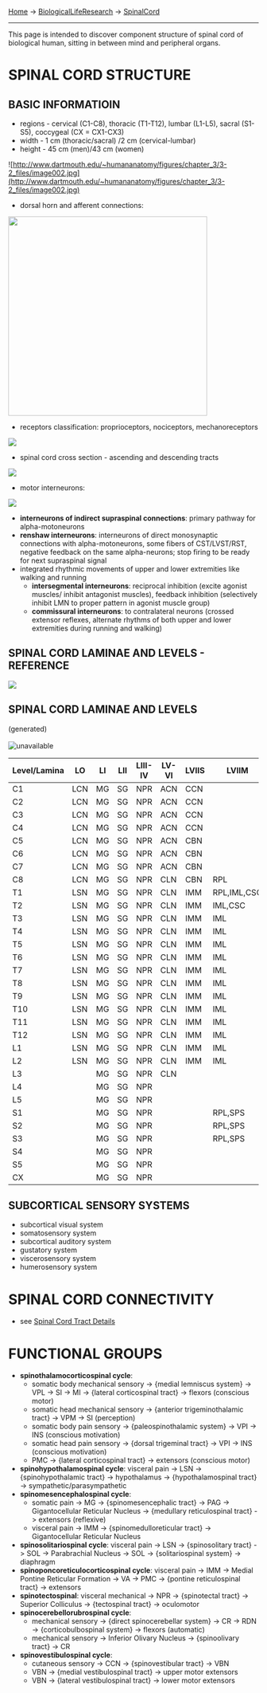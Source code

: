 [Home](Home.md) -> [BiologicalLifeResearch](BiologicalLifeResearch.md) -> [SpinalCord](SpinalCord.md)

---


This page is intended to discover component structure of spinal cord of biological human, sitting in between mind and peripheral organs.



# SPINAL CORD STRUCTURE #

## BASIC INFORMATIOIN ##

  * regions - cervical (C1-C8), thoracic (T1-T12), lumbar (L1-L5), sacral (S1-S5), coccygeal (CX = CX1-CX3)
  * width - 1 cm (thoracic/sacral) /2 cm (cervical-lumbar)
  * height - 45 cm (men)/43 cm (women)

![http://www.dartmouth.edu/~humananatomy/figures/chapter_3/3-2_files/image002.jpg](http://www.dartmouth.edu/~humananatomy/figures/chapter_3/3-2_files/image002.jpg)

  * dorsal horn and afferent connections:

<img src='http://www.intechopen.com/source/html/43833/media/image2.jpeg' height='400'>

<ul><li>receptors classification: proprioceptors, nociceptors, mechanoreceptors</li></ul>

<img src='http://www.nature.com/nrn/journal/v4/n4/images/nrn1073-f1.jpg' />

<ul><li>spinal cord cross section - ascending and descending tracts</li></ul>

<img src='http://upload.wikimedia.org/wikipedia/commons/thumb/b/b2/Spinal_cord_tracts_-_English.svg/800px-Spinal_cord_tracts_-_English.svg.png' />

<ul><li>motor interneurons:</li></ul>

<img src='http://www.ib.cnea.gov.ar/~redneu/2013/BOOKS/Principles%20of%20Neural%20Science%20-%20Kandel/gateway.ut.ovid.com/fulltextservice/ct%7B06b9ee1beed594190674f1983457a7dd32af6a0d5a4c9892~43/da6c36ff5.gif.png' />

<ul><li><b>interneurons of indirect supraspinal connections</b>: primary pathway for alpha-motoneurons<br>
</li><li><b>renshaw interneurons</b>: interneurons of direct monosynaptic connections with alpha-motoneurons, some fibers of CST/LVST/RST, negative feedback on the same alpha-neurons; stop firing to be ready for next supraspinal signal<br>
</li><li>integrated rhythmic movements of upper and lower extremities like walking and running<br>
<ul><li><b>intersegmental interneurons</b>: reciprocal inhibition (excite agonist muscles/ inhibit antagonist muscles), feedback inhibition (selectively inhibit LMN to proper pattern in agonist muscle group)<br>
</li><li><b>commissural interneurons</b>: to contralateral neurons (crossed extensor reflexes, alternate rhythms of both upper and lower extremities during running and walking)</li></ul></li></ul>

<h2>SPINAL CORD LAMINAE AND LEVELS - REFERENCE</h2>

<img src='http://www.cixip.com/Public/kindeditor/attached/image/20121026/20121026103953_22628.jpg' />

<h2>SPINAL CORD LAMINAE AND LEVELS</h2>
(generated)<br>
<br>
<img src='http://thebrain.mcgill.ca/flash/a/a_03/a_03_cl/a_03_cl_dou/a_03_cl_dou_1d.jpg' alt='unavailable'>

<table><thead><th> <b>Level/Lamina</b> </th><th> <b>LO</b> </th><th> <b>LI</b> </th><th> <b>LII</b> </th><th> <b>LIII-IV</b> </th><th> <b>LV-VI</b> </th><th> <b>LVIIS</b> </th><th> <b>LVIIM</b> </th><th> <b>LVIII</b> </th><th> <b>LIX</b> </th><th> <b>LX</b> </th></thead><tbody>
<tr><td> C1                  </td><td> LCN       </td><td> MG        </td><td> SG         </td><td> NPR            </td><td> ACN          </td><td> CCN          </td><td>              </td><td> VMN          </td><td> SAN        </td><td>           </td></tr>
<tr><td> C2                  </td><td> LCN       </td><td> MG        </td><td> SG         </td><td> NPR            </td><td> ACN          </td><td> CCN          </td><td>              </td><td> VMN          </td><td> SAN        </td><td>           </td></tr>
<tr><td> C3                  </td><td> LCN       </td><td> MG        </td><td> SG         </td><td> NPR            </td><td> ACN          </td><td> CCN          </td><td>              </td><td> VMN          </td><td> SAN,PHN    </td><td>           </td></tr>
<tr><td> C4                  </td><td> LCN       </td><td> MG        </td><td> SG         </td><td> NPR            </td><td> ACN          </td><td> CCN          </td><td>              </td><td> VMN          </td><td> SAN,PHN,PLN,VLN </td><td>           </td></tr>
<tr><td> C5                  </td><td> LCN       </td><td> MG        </td><td> SG         </td><td> NPR            </td><td> ACN          </td><td> CBN          </td><td>              </td><td> VMN          </td><td> SAN,PHN,PLN,VLN </td><td>           </td></tr>
<tr><td> C6                  </td><td> LCN       </td><td> MG        </td><td> SG         </td><td> NPR            </td><td> ACN          </td><td> CBN          </td><td>              </td><td> VMN          </td><td> SAN,PLN,VLN </td><td>           </td></tr>
<tr><td> C7                  </td><td> LCN       </td><td> MG        </td><td> SG         </td><td> NPR            </td><td> ACN          </td><td> CBN          </td><td>              </td><td> VMN          </td><td> PLN,VLN    </td><td>           </td></tr>
<tr><td> C8                  </td><td> LCN       </td><td> MG        </td><td> SG         </td><td> NPR            </td><td> CLN          </td><td> CBN          </td><td> RPL          </td><td> VMN          </td><td> PLN,VLN    </td><td>           </td></tr>
<tr><td> T1                  </td><td> LSN       </td><td> MG        </td><td> SG         </td><td> NPR            </td><td> CLN          </td><td> IMM          </td><td> RPL,IML,CSC  </td><td> VMN          </td><td> PMN        </td><td>           </td></tr>
<tr><td> T2                  </td><td> LSN       </td><td> MG        </td><td> SG         </td><td> NPR            </td><td> CLN          </td><td> IMM          </td><td> IML,CSC      </td><td> VMN          </td><td> PMN        </td><td>           </td></tr>
<tr><td> T3                  </td><td> LSN       </td><td> MG        </td><td> SG         </td><td> NPR            </td><td> CLN          </td><td> IMM          </td><td> IML          </td><td> VMN          </td><td> PMN        </td><td>           </td></tr>
<tr><td> T4                  </td><td> LSN       </td><td> MG        </td><td> SG         </td><td> NPR            </td><td> CLN          </td><td> IMM          </td><td> IML          </td><td> VMN          </td><td> PMN        </td><td>           </td></tr>
<tr><td> T5                  </td><td> LSN       </td><td> MG        </td><td> SG         </td><td> NPR            </td><td> CLN          </td><td> IMM          </td><td> IML          </td><td> VMN          </td><td> PMN        </td><td>           </td></tr>
<tr><td> T6                  </td><td> LSN       </td><td> MG        </td><td> SG         </td><td> NPR            </td><td> CLN          </td><td> IMM          </td><td> IML          </td><td> VMN          </td><td> PMN        </td><td>           </td></tr>
<tr><td> T7                  </td><td> LSN       </td><td> MG        </td><td> SG         </td><td> NPR            </td><td> CLN          </td><td> IMM          </td><td> IML          </td><td> VMN          </td><td> PMN        </td><td>           </td></tr>
<tr><td> T8                  </td><td> LSN       </td><td> MG        </td><td> SG         </td><td> NPR            </td><td> CLN          </td><td> IMM          </td><td> IML          </td><td> VMN          </td><td> PMN        </td><td>           </td></tr>
<tr><td> T9                  </td><td> LSN       </td><td> MG        </td><td> SG         </td><td> NPR            </td><td> CLN          </td><td> IMM          </td><td> IML          </td><td> VMN          </td><td> PMN        </td><td>           </td></tr>
<tr><td> T10                 </td><td> LSN       </td><td> MG        </td><td> SG         </td><td> NPR            </td><td> CLN          </td><td> IMM          </td><td> IML          </td><td> VMN          </td><td> PMN        </td><td>           </td></tr>
<tr><td> T11                 </td><td> LSN       </td><td> MG        </td><td> SG         </td><td> NPR            </td><td> CLN          </td><td> IMM          </td><td> IML          </td><td> VMN          </td><td> PMN        </td><td>           </td></tr>
<tr><td> T12                 </td><td> LSN       </td><td> MG        </td><td> SG         </td><td> NPR            </td><td> CLN          </td><td> IMM          </td><td> IML          </td><td> VMN          </td><td> PMN        </td><td>           </td></tr>
<tr><td> L1                  </td><td> LSN       </td><td> MG        </td><td> SG         </td><td> NPR            </td><td> CLN          </td><td> IMM          </td><td> IML          </td><td> VMN          </td><td> PMN        </td><td> DCN       </td></tr>
<tr><td> L2                  </td><td> LSN       </td><td> MG        </td><td> SG         </td><td> NPR            </td><td> CLN          </td><td> IMM          </td><td> IML          </td><td> VMN          </td><td> PMN,PLN,VLN </td><td> DCN       </td></tr>
<tr><td> L3                  </td><td>           </td><td> MG        </td><td> SG         </td><td> NPR            </td><td> CLN          </td><td>              </td><td>              </td><td> VMN          </td><td> PLN,VLN    </td><td>           </td></tr>
<tr><td> L4                  </td><td>           </td><td> MG        </td><td> SG         </td><td> NPR            </td><td>              </td><td>              </td><td>              </td><td> VMN          </td><td> PLN,VLN    </td><td>           </td></tr>
<tr><td> L5                  </td><td>           </td><td> MG        </td><td> SG         </td><td> NPR            </td><td>              </td><td>              </td><td>              </td><td> VMN          </td><td> PLN,VLN    </td><td>           </td></tr>
<tr><td> S1                  </td><td>           </td><td> MG        </td><td> SG         </td><td> NPR            </td><td>              </td><td>              </td><td> RPL,SPS      </td><td> VMN          </td><td> PLN,VLN,ONN </td><td> DCN       </td></tr>
<tr><td> S2                  </td><td>           </td><td> MG        </td><td> SG         </td><td> NPR            </td><td>              </td><td>              </td><td> RPL,SPS      </td><td> VMN          </td><td> ONN        </td><td> DCN       </td></tr>
<tr><td> S3                  </td><td>           </td><td> MG        </td><td> SG         </td><td> NPR            </td><td>              </td><td>              </td><td> RPL,SPS      </td><td> VMN          </td><td> ONN        </td><td> DCN       </td></tr>
<tr><td> S4                  </td><td>           </td><td> MG        </td><td> SG         </td><td> NPR            </td><td>              </td><td>              </td><td>              </td><td> VMN          </td><td>            </td><td> DCN       </td></tr>
<tr><td> S5                  </td><td>           </td><td> MG        </td><td> SG         </td><td> NPR            </td><td>              </td><td>              </td><td>              </td><td> VMN          </td><td>            </td><td>           </td></tr>
<tr><td> CX                  </td><td>           </td><td> MG        </td><td> SG         </td><td> NPR            </td><td>              </td><td>              </td><td>              </td><td> VMN          </td><td>            </td><td>           </td></tr></tbody></table>

<h2>SUBCORTICAL SENSORY SYSTEMS</h2>

<ul><li>subcortical visual system<br>
</li><li>somatosensory system<br>
</li><li>subcortical auditory system<br>
</li><li>gustatory system<br>
</li><li>viscerosensory system<br>
</li><li>humerosensory system</li></ul>

<h1>SPINAL CORD CONNECTIVITY</h1>

<ul><li>see <a href='SpinalCordTracts.md'>Spinal Cord Tract Details</a></li></ul>

<h1>FUNCTIONAL GROUPS</h1>

<ul><li><b>spinothalamocorticospinal cycle</b>:<br>
<ul><li>somatic body mechanical sensory -> {medial lemniscus system} -> VPL -> SI -> MI -> {lateral corticospinal tract} -> flexors (conscious motor)<br>
</li><li>somatic head mechanical sensory -> {anterior trigeminothalamic tract} -> VPM -> SI (perception)<br>
</li><li>somatic body pain sensory -> {paleospinothalamic system} -> VPI -> INS (conscious motivation)<br>
</li><li>somatic head pain sensory -> {dorsal trigeminal tract} -> VPI -> INS (conscious motivation)<br>
</li><li>PMC -> {lateral corticospinal tract} -> extensors (conscious motor)<br>
</li></ul></li><li><b>spinohypothalamospinal cycle</b>: visceral pain -> LSN -> {spinohypothalamic tract} -> hypothalamus -> {hypothalamospinal tract} -> sympathetic/parasympathetic<br>
</li><li><b>spinomesencephalospinal cycle</b>:<br>
<ul><li>somatic pain -> MG -> {spinomesencephalic tract} -> PAG -> Gigantocellular Reticular Nucleus -> {medullary reticulospinal tract} -> extensors (reflexive)<br>
</li><li>visceral pain -> IMM -> {spinomedulloreticular tract} -> Gigantocellular Reticular Nucleus<br>
</li></ul></li><li><b>spinosolitariospinal cycle</b>: visceral pain -> LSN -> {spinosolitary tract} -> SOL -> Parabrachial Nucleus -> SOL -> {solitariospinal system} -> diaphragm<br>
</li><li><b>spinoponcoreticulocorticospinal cycle</b>: visceral pain -> IMM -> Medial Pontine Reticular Formation -> VA -> PMC -> {pontine reticulospinal tract} -> extensors<br>
</li><li><b>spinotectospinal</b>: visceral mechanical -> NPR -> {spinotectal tract} -> Superior Colliculus -> {tectospinal tract} -> oculomotor<br>
</li><li><b>spinocerebellorubrospinal cycle</b>:<br>
<ul><li>mechanical sensory -> {direct spinocerebellar system} -> CR -> RDN -> {corticobulbospinal system} -> flexors (automatic)<br>
</li><li>mechanical sensory -> Inferior Olivary Nucleus -> {spinoolivary tract} -> CR<br>
</li></ul></li><li><b>spinovestibulospinal cycle</b>:<br>
<ul><li>cutaneous sensory -> CCN -> {spinovestibular tract} -> VBN<br>
</li><li>VBN -> {medial vestibulospinal tract} -> upper motor extensors<br>
</li><li>VBN -> {lateral vestibulospinal tract} -> lower motor extensors